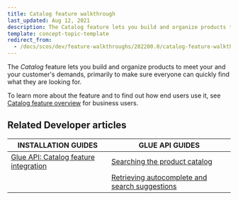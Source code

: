 ```yaml
---
title: Catalog feature walkthrough
last_updated: Aug 12, 2021
description: The Catalog feature lets you build and organize products to meet your and your customer's demands, primarily to make sure everyone can quickly find what they are looking for
template: concept-topic-template
redirect_from:
  - /docs/scos/dev/feature-walkthroughs/202200.0/catalog-feature-walkthrough.html
---
```


The _Catalog_ feature lets you build and organize products to meet your and your customer's demands, primarily to make sure everyone can quickly find what they are looking for.

To learn more about the feature and to find out how end users use it, see [Catalog feature overview](/docs/scos/user/features/{{page.version}}/catalog-feature-overview.html) for business users.


## Related Developer articles

|INSTALLATION GUIDES  | GLUE API GUIDES  |
|---------|---------|
| [Glue API: Catalog feature integration](/docs/scos/dev/feature-integration-guides/{{page.version}}/glue-api/glue-api-catalog-feature-integration.html)  | [Searching the product catalog](/docs/scos/dev/glue-api-guides/{{page.version}}/searching-the-product-catalog.html) |
|  | [Retrieving autocomplete and search suggestions](/docs/scos/dev/glue-api-guides/{{page.version}}/retrieving-autocomplete-and-search-suggestions.html)  |
